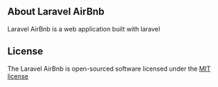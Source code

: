 ## About Laravel AirBnb

Laravel AirBnb is a web application built with laravel


## License

The Laravel AirBnb is open-sourced software licensed under the [MIT license](https://opensource.org/licenses/MIT)
